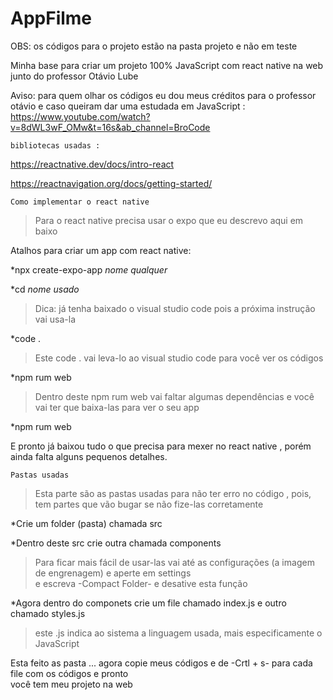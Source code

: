 # AppFilme

OBS: os códigos para o projeto estão na pasta projeto e não em teste 

Minha base para criar um projeto 100% JavaScript com react native na web junto do professor Otávio Lube

Aviso: para quem olhar os códigos eu dou meus créditos para o professor otávio e caso queiram dar uma estudada em JavaScript : https://www.youtube.com/watch?v=8dWL3wF_OMw&t=16s&ab_channel=BroCode

``bibliotecas usadas :`` 

https://reactnative.dev/docs/intro-react

https://reactnavigation.org/docs/getting-started/


``Como implementar o react native``

>Para o react native precisa usar o expo que eu descrevo aqui em baixo

Atalhos para criar um app com react native:

*npx create-expo-app *nome qualquer*

*cd *nome usado*

>Dica: já tenha baixado o visual studio code pois a próxima instrução vai usa-la 

*code .

>Este code . vai leva-lo ao visual studio code para você ver os códigos

*npm rum web 

>Dentro deste npm rum web vai faltar algumas dependências e você vai ter que baixa-las para ver o seu app

*npm rum web 

E pronto já baixou tudo o que precisa para mexer no react native , porém ainda falta alguns pequenos detalhes.

``Pastas usadas``

>Esta parte são as pastas usadas para não ter erro no código , pois, tem partes que vão bugar se não fize-las corretamente

*Crie um folder (pasta) chamada src

*Dentro deste src crie outra chamada components

><p>Para ficar mais fácil de usar-las vai até as configurações (a imagem de engrenagem) e aperte em settings <br>
>e escreva -Compact Folder- e desative esta função</p>

*Agora dentro do componets crie um file chamado index.js e outro chamado styles.js 

>este .js indica ao sistema a linguagem usada, mais especificamente o JavaScript

<p>Esta feito as pasta ... agora copie meus códigos e de -Crtl + s- para cada file com os códigos e pronto <br>
  você tem meu projeto na web</p>


